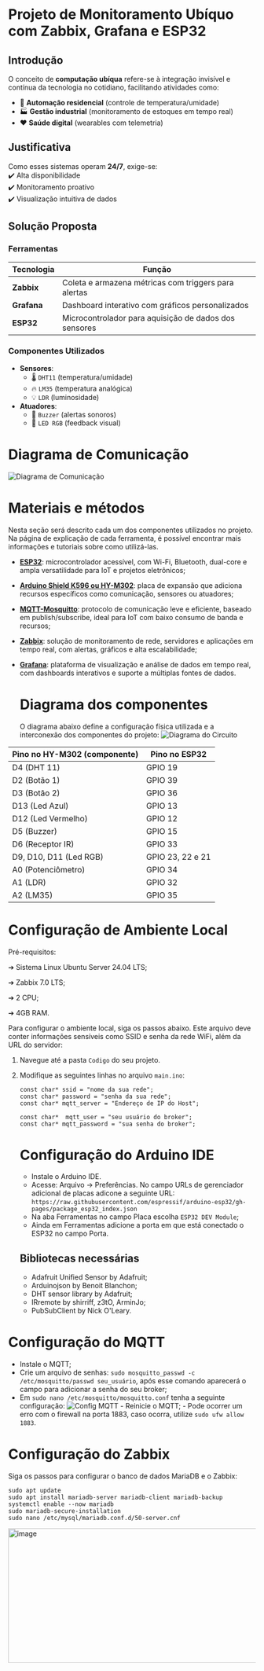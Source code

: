 # Projeto de Monitoramento Ubíquo com Zabbix, Grafana e ESP32  

## Introdução  
O conceito de **computação ubíqua** refere-se à integração invisível e contínua da tecnologia no cotidiano, facilitando atividades como:  
- 🏡 **Automação residencial** (controle de temperatura/umidade)  
- 🏭 **Gestão industrial** (monitoramento de estoques em tempo real)  
- ❤️ **Saúde digital** (wearables com telemetria)  

## Justificativa  
Como esses sistemas operam **24/7**, exige-se:  
✔️ Alta disponibilidade  
✔️ Monitoramento proativo  
✔️ Visualização intuitiva de dados  

## Solução Proposta  
### Ferramentas  
| Tecnologia          | Função                                                                 |  
|---------------------|-----------------------------------------------------------------------|  
| **Zabbix**          | Coleta e armazena métricas com triggers para alertas                 |  
| **Grafana**         | Dashboard interativo com gráficos personalizados                     |  
| **ESP32**           | Microcontrolador para aquisição de dados dos sensores                |  

### Componentes Utilizados  
- **Sensores**:  
  - 🌡️ `DHT11` (temperatura/umidade)  
  - 🔥 `LM35` (temperatura analógica)  
  - 💡 `LDR` (luminosidade)  
- **Atuadores**:  
  - 🚨 `Buzzer` (alertas sonoros)  
  - 🎨 `LED RGB` (feedback visual)  
# Diagrama de Comunicação
![Diagrama de Comunicação](https://github.com/user-attachments/assets/185a8113-627d-4528-9dbe-139b13974f06)

# Materiais e métodos
Nesta seção será descrito cada um dos componentes utilizados no projeto. Na página de explicação de cada ferramenta, é possível encontrar mais informações e tutoriais sobre como utilizá-las.
- [**ESP32**](https://github.com/LunaAlmeida/Monitoramento-Zabbix-ESP32/tree/main/Componentes/Esp32): microcontrolador acessível, com Wi-Fi, Bluetooth, dual-core e ampla versatilidade para IoT e projetos eletrônicos;
- [**Arduino Shield K596 ou HY-M302**](https://github.com/LunaAlmeida/Monitoramento-Zabbix-ESP32/tree/main/Componentes/Arduino%20Shield%20K596): placa de expansão que adiciona recursos específicos como comunicação, sensores ou atuadores;
- [**MQTT-Mosquitto**](https://github.com/LunaAlmeida/Monitoramento-Zabbix-ESP32/tree/main/Componentes): protocolo de comunicação leve e eficiente, baseado em publish/subscribe, ideal para IoT com baixo consumo de banda e recursos;
- [**Zabbix**](): solução de monitoramento de rede, servidores e aplicações em tempo real, com alertas, gráficos e alta escalabilidade;
- [**Grafana**](): plataforma de visualização e análise de dados em tempo real, com dashboards interativos e suporte a múltiplas fontes de dados.

  # Diagrama dos componentes
  O diagrama abaixo define a configuração física utilizada e a interconexão dos componentes do projeto:
  ![Diagrama do Circuito](https://github.com/user-attachments/assets/dc7d0296-dc59-4293-9770-f92264afc933)

| Pino no HY-M302 (componente)     | Pino no ESP32         |
| -------------------------------- | --------------------- |
| D4 (DHT 11)                      | GPIO 19               |
| D2 (Botão 1)                     | GPIO 39               |
| D3 (Botão 2)                     | GPIO 36               |
| D13 (Led Azul)                   | GPIO 13               |
| D12 (Led Vermelho)               | GPIO 12               |
| D5 (Buzzer)                      | GPIO 15               |
| D6 (Receptor IR)                 | GPIO 33               |
| D9, D10, D11 (Led RGB)           | GPIO 23, 22 e 21      |
| A0 (Potenciômetro)               | GPIO 34               |
| A1 (LDR)                         | GPIO 32               |
| A2 (LM35)                        | GPIO 35               |

# Configuração de Ambiente Local

Pré-requisitos:

➔ Sistema Linux Ubuntu Server 24.04 LTS;

➔ Zabbix 7.0 LTS;

➔ 2 CPU;

➔ 4GB RAM.

Para configurar o ambiente local, siga os passos abaixo. Este arquivo deve conter informações sensíveis como SSID e senha da rede WiFi, além da URL do servidor:
1. Navegue até a pasta `Codigo` do seu projeto.
2. Modifique as seguintes linhas no arquivo `main.ino`:
   
   ```
   const char* ssid = "nome da sua rede"; 
   const char* password = "senha da sua rede";
   const char* mqtt_server = "Endereço de IP do Host";

   const char*  mqtt_user = "seu usuário do broker";
   const char* mqtt_password = "sua senha do broker";
   ```
   # Configuração do Arduino IDE
   - Instale o Arduino IDE.
   - Acesse: Arquivo → Preferências. No campo URLs de gerenciador adicional de placas adicone a seguinte URL: `https://raw.githubusercontent.com/espressif/arduino-esp32/gh-pages/package_esp32_index.json`
   - Na aba Ferramentas no campo Placa escolha `ESP32 DEV Module`;
   - Ainda em Ferramentas adicione a porta em que está conectado o ESP32 no campo Porta.
     
   ## Bibliotecas necessárias
   - Adafruit Unified Sensor by Adafruit;
   - Arduinojson by Benoit Blanchon;
   - DHT sensor library by Adafruit;
   - IRremote by shirriff, z3tO, ArminJo;
   - PubSubClient by Nick O'Leary.
  
  # Configuração do MQTT
   - Instale o MQTT;
   - Crie um arquivo de senhas: `sudo mosquitto_passwd -c /etc/mosquitto/passwd seu_usuário`, após esse comando aparecerá o campo para adicionar a senha do seu broker;
   - Em `sudo nano /etc/mosquitto/mosquitto.conf` tenha a seguinte configuração:
   ![Config MQTT](https://github.com/user-attachments/assets/c1fbf76d-aae8-4569-b997-fc979df14902)
    - Reinicie o MQTT;
    - Pode ocorrer um erro com o firewall na porta 1883, caso ocorra, utilize `sudo ufw allow 1883`.

  # Configuração do Zabbix
  Siga os passos para configurar o banco de dados MariaDB e o Zabbix:
  ```
  sudo apt update
  sudo apt install mariadb-server mariadb-client mariadb-backup
  systemctl enable --now mariadb
  sudo mariadb-secure-installation
  sudo nano /etc/mysql/mariadb.conf.d/50-server.cnf
  ```
<img width="810" height="274" alt="image" src="https://github.com/user-attachments/assets/332df2c7-5a0a-47af-ad03-ec4b4bff9747" />

